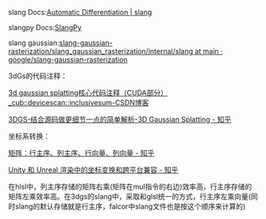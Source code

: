 ﻿slang Docs:[Automatic Differentiation | slang](https://shader-slang.org/slang/user-guide/autodiff.html#differentiable-type-system)

slangpy Docs:[SlangPy](https://slangpy.shader-slang.org/en/latest/index.html)

slang gaussian:[slang-gaussian-rasterization/slang_gaussian_rasterization/internal/slang at main · google/slang-gaussian-rasterization](https://github.com/google/slang-gaussian-rasterization/tree/main/slang_gaussian_rasterization/internal/slang)

3dGs的代码注释：

[3d gaussian splatting核心代码注释（CUDA部分）_cub::devicescan::inclusivesum-CSDN博客](https://blog.csdn.net/xxxrc5/article/details/135695564)

[3DGS-结合源码做更细节一点的简单解析-3D Gaussian Splatting - 知乎](https://zhuanlan.zhihu.com/p/974410291)

坐标系转换：

[矩阵：行主序、列主序、行向量、列向量 - 知乎](https://zhuanlan.zhihu.com/p/138920694)

[Unity 和 Unreal 渲染中的坐标变换和跨平台兼容 - 知乎](https://zhuanlan.zhihu.com/p/590584851)

在hlsl中，列主序存储的矩阵右乘(矩阵在mul指令的右边)效率高，行主序存储的矩阵左乘效率高。在3dgs的slang中，采取和glsl统一的方式，行主序左乘向量(同时slang的默认存储就是行主序，falcor中slang文件也是按这个顺序来计算的)
